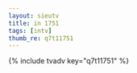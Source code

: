 ```yaml
--- 
layout: sieutv
title: in 1751
tags: [intv]
thumb_re: q7t11751
---
```

{% include tvadv key="q7t11751" %} 
